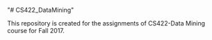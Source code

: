 "# CS422_DataMining" 

This repository is created for the assignments of CS422-Data Mining course for Fall 2017.
